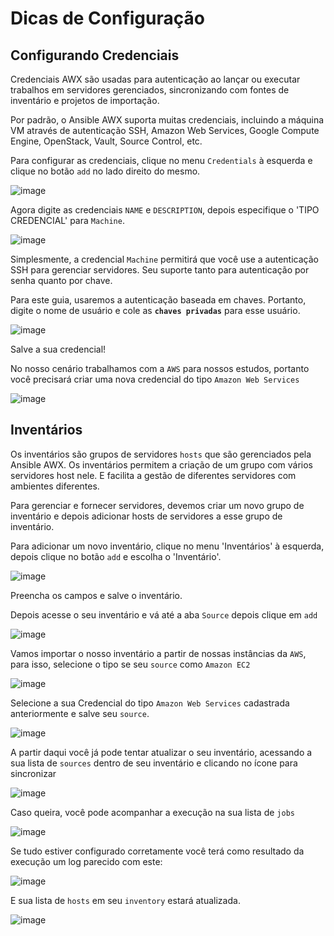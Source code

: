 Dicas de Configuração
===========================================


Configurando Credenciais
-----------------------------

Credenciais AWX são usadas para autenticação ao lançar ou executar trabalhos em  servidores gerenciados, sincronizando com fontes de inventário e projetos de importação.

Por padrão, o Ansible AWX suporta muitas credenciais, incluindo a máquina VM através de autenticação SSH, Amazon Web Services, Google Compute Engine, OpenStack, Vault, Source Control, etc.

Para configurar as credenciais, clique no menu `Credentials` à esquerda e clique no botão `add` no lado direito do mesmo.

![image](images/08-01-01.png)

Agora digite as credenciais `NAME` e `DESCRIPTION`, depois especifique o 'TIPO CREDENCIAL' para `Machine`.

![image](images/08-01-02.png)

Simplesmente, a credencial `Machine` permitirá que você use a autenticação SSH para gerenciar servidores. Seu suporte tanto para autenticação por senha quanto por chave.

Para este guia, usaremos a autenticação baseada em chaves. Portanto, digite o nome de usuário e cole as **`chaves privadas`** para esse usuário.

![image](images/08-01-03.png)

Salve a sua credencial!

No nosso cenário trabalhamos com a `AWS` para nossos estudos, portanto você precisará criar uma nova credencial do tipo `Amazon Web Services`

![image](images/08-01-05.png)

Inventários
------------------------------------------------

Os inventários são grupos de servidores `hosts` que são gerenciados pela Ansible AWX. Os inventários permitem a criação de um grupo com vários servidores host nele. E facilita a gestão de diferentes servidores com ambientes diferentes.

Para gerenciar e fornecer servidores, devemos criar um novo grupo de inventário e depois adicionar hosts de servidores a esse grupo de inventário.

Para adicionar um novo inventário, clique no menu 'Inventários' à esquerda, depois clique no botão `add` e escolha o 'Inventário'.

![image](images/08-01-04.png)

Preencha os campos e salve o inventário.

Depois acesse o seu inventário e vá até a aba `Source` depois clique em `add`

![image](images/08-01-06.png)

Vamos importar o nosso inventário a partir de nossas instâncias da `AWS`, para isso, selecione o tipo se seu `source` como `Amazon EC2`

![image](images/08-01-07.png)

Selecione a sua Credencial do tipo `Amazon Web Services` cadastrada anteriormente e salve seu `source`.

![image](images/08-01-08.png)

A partir daqui você já pode tentar atualizar o seu inventário, acessando a sua lista de `sources` dentro de seu inventário e clicando no ícone para sincronizar

![image](images/08-01-09.png)

Caso queira, você pode acompanhar a execução na sua lista de `jobs`

![image](images/08-01-10.png)

Se tudo estiver configurado corretamente você terá como resultado da execução um log parecido com este:

![image](images/08-01-11.png)

E sua lista de `hosts` em seu `inventory` estará atualizada.

![image](images/08-01-12.png)
